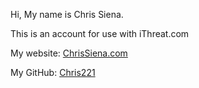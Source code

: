 Hi, My name is Chris Siena.

This is an account for use with iThreat.com


My website: [ChrisSiena.com](https://ChrisSiena.com)

My GitHub: [Chris221](https://github.com/chris221)
